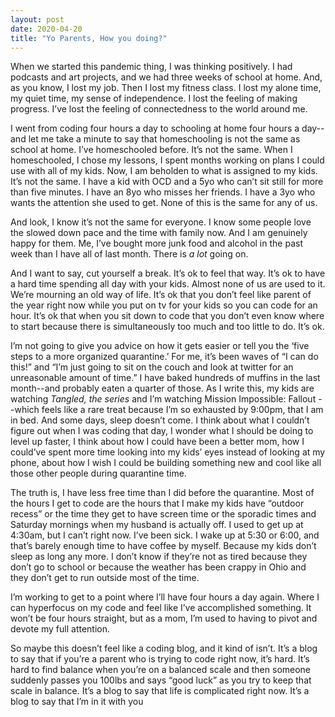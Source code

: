 ```yaml
---
layout: post
date: 2020-04-20
title: "Yo Parents, How you doing?"
---
```


When we started this pandemic thing, I was thinking positively. I had podcasts and art projects, and we had three weeks of school at home. And, as you know, I lost my job. Then I lost my fitness class. I lost my alone time, my quiet time, my sense of independence. I lost the feeling of making progress. I’ve lost the feeling of connectedness to the world around me.

I went from coding four hours a day to schooling at home four hours a day--and let me take a minute to say that homeschooling is not the same as school at home. I’ve homeschooled before. It’s not the same. When I homeschooled, I chose my lessons, I spent months working on plans I could use with all of my kids. Now, I am beholden to what is assigned to my kids. It’s not the same. I have a kid with OCD and a 5yo who can’t sit still for more than five minutes. I have an 8yo who misses her friends. I have a 3yo who wants the attention she used to get. None of this is the same for any of us.

And look, I know it’s not the same for everyone. I know some people love the slowed down pace and the time with family now. And I am genuinely happy for them. Me, I’ve bought more junk food and alcohol in the past week than I have all of last month. There is _a lot_ going on.

And I want to say, cut yourself a break. It’s ok to feel that way. It’s ok to have a hard time spending all day with your kids. Almost none of us are used to it. We’re mourning an old way of life. It’s ok that you don’t feel like parent of the year right now while you put on tv for your kids so you can code for an hour. It’s ok that when you sit down to code that you don’t even know where to start because there is simultaneously too much and too little to do. It’s ok.

I’m not going to give you advice on how it gets easier or tell you the ‘five steps to a more organized quarantine.’ For me, it’s been waves of “I can do this!” and “I’m just going to sit on the couch and look at twitter for an unreasonable amount of time.” I have baked hundreds of muffins in the last month--and probably eaten a quarter of those. As I write this, my kids are watching _Tangled, the series_ and I’m watching Mission Impossible: Fallout --which feels like a rare treat because I’m so exhausted by 9:00pm, that I am in bed. And some days, sleep doesn’t come. I think about what I couldn’t figure out when I was coding that day, I wonder what I should be doing to level up faster, I think about how I could have been a better mom, how I could’ve spent more time looking into my kids’ eyes instead of looking at my phone, about how I wish I could be building something new and cool like all those other people during quarantine time.

The truth is, I have less free time than I did before the quarantine. Most of the hours I get to code are the hours that I make my kids have “outdoor recess” or the time they get to have screen time or the sporadic times and Saturday mornings when my husband is actually off. I used to get up at 4:30am, but I can’t right now. I’ve been sick. I wake up at 5:30 or 6:00, and that’s barely enough time to have coffee by myself. Because my kids don’t sleep as long any more. I don’t know if they’re not as tired because they don’t go to school or because the weather has been crappy in Ohio and they don’t get to run outside most of the time.

I’m working to get to a point where I’ll have four hours a day again. Where I can hyperfocus on my code and feel like I’ve accomplished something. It won’t be four hours straight, but as a mom, I’m used to having to pivot and devote my full attention.

So maybe this doesn’t feel like a coding blog, and it kind of isn’t. It’s a blog to say that if you’re a parent who is trying to code right now, it’s hard. It’s hard to find balance when you’re on a balanced scale and then someone suddenly passes you 100lbs and says “good luck” as you try to keep that scale in balance. It’s a blog to say that life is complicated right now. It’s a blog to say that I’m in it with you
